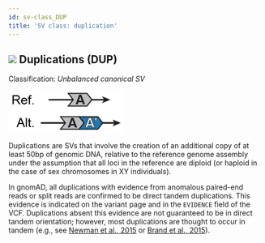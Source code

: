 ```yaml
---
id: sv-class_DUP
title: 'SV class: duplication'  
---
```


## ![](https://placehold.it/15/2376B2/000000?text=+) Duplications (DUP)  

Classification: _Unbalanced canonical SV_

![Duplication (DUP)](gnomAD_browser.SV_schematics_DUP.png)  

Duplications are SVs that involve the creation of an additional copy of at least 50bp of genomic DNA, relative to the reference genome assembly under the assumption that all loci in the reference are diploid (or haploid in the case of sex chromosomes in XY individuals).  

In gnomAD, all duplications with evidence from anomalous paired-end reads or split reads are confirmed to be direct tandem duplications. This evidence is indicated on the variant page and in the `EVIDENCE` field of the VCF. Duplications absent this evidence are not guaranteed to be in direct tandem orientation; however, most duplications are thought to occur in tandem (e.g., see [Newman et al., 2015](https://www.ncbi.nlm.nih.gov/pubmed/25640679) or [Brand et al., 2015](https://www.ncbi.nlm.nih.gov/pubmed/26094575)).  
